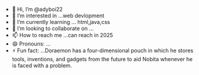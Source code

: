 - 👋 Hi, I’m @adyboi22
- 👀 I’m interested in ...web devlopment 
- 🌱 I’m currently learning ... html,java,css
- 💞️ I’m looking to collaborate on ...
- 📫 How to reach me ...can reach in 2025
- 😄 Pronouns: ...
- ⚡ Fun fact: ...Doraemon has a four-dimensional pouch in which he stores tools, inventions, and gadgets from the future to aid Nobita whenever he is faced with a problem.

<!---
adyboi22/adyboi22 is a ✨ special ✨ repository because its `README.md` (this file) appears on your GitHub profile.
You can click the Preview link to take a look at your changes.
--->
